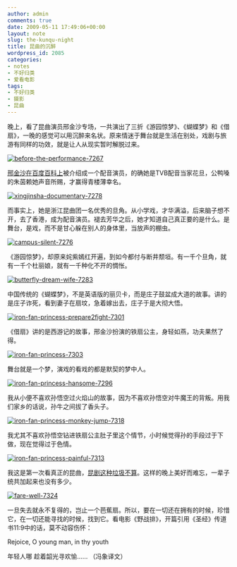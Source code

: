 ```yaml
---
author: admin
comments: true
date: 2009-05-11 17:49:06+00:00
layout: note
slug: the-kunqu-night
title: 昆曲的沉醉
wordpress_id: 2085
categories:
- notes
- 不好归类
- 爱看电影
tags:
- 不好归类
- 摄影
- 昆曲
---
```


晚上，看了昆曲演员邢金沙专场，一共演出了三折《游园惊梦》、《蝴蝶梦》和《借扇》，一晚的感觉可以用沉醉来名状。原来情迷于舞台就是生活在别处，戏剧与旅游有同样的功效，就是让人从现实暂时解脱过来。

[![before-the-performance-7267](http://farm4.static.flickr.com/3326/3522021819_85a0d005da.jpg)](http://www.flickr.com/photos/lookoo/3522021819/)

[邢金沙在百度百科上](http://baike.baidu.com/view/323093.htm)被介绍成一个配音演员，的确她是TVB配音当家花旦，公鸭嗓的朱茵赖她声音所赐，才赢得青楼薄幸名。

[![xingjinsha-documentary-7278](http://farm4.static.flickr.com/3313/3522829772_dce9586bc2.jpg)](http://www.flickr.com/photos/lookoo/3522829772/)

而事实上，她是浙江昆曲团一名优秀的旦角。从小学戏，才华满溢，后来脑子想不开，去了香港，成为配音演员。褪去芳华之后，她才知道自己真正要的是什么。是舞台，是戏，而不是甘心躲在别人的身体里，当放声的棚虫。

[![campus-silent-7276](http://farm4.static.flickr.com/3358/3522019903_34ac9ecea7.jpg)](http://www.flickr.com/photos/lookoo/3522019903/)

《游园惊梦》，却原来姹紫嫣红开遍，到如今都付与断井颓垣。有一千个旦角，就有一千个杜丽娘，就有一千种化不开的惆怅。

[![butterfly-dream-wife-7283](http://farm4.static.flickr.com/3294/3522828544_46cf8b7f85.jpg)](http://www.flickr.com/photos/lookoo/3522828544/)

中国传统的《蝴蝶梦》，不是英语版的丽贝卡，而是庄子鼓盆成大道的故事。讲的是庄子诈死，看到妻子在扇坟，急着嫁出去，庄子于是大彻大悟。

[![iron-fan-princess-prepare2fight-7301](http://farm4.static.flickr.com/3321/3522022695_47f5c8fb0a.jpg)](http://www.flickr.com/photos/lookoo/3522022695/)

《借扇》讲的是西游记的故事，邢金沙扮演的铁扇公主，身轻如燕，功夫果然了得。

[![iron-fan-princess-7303](http://farm4.static.flickr.com/3589/3522024493_2476a0a5ef.jpg)](http://www.flickr.com/photos/lookoo/3522024493/)

舞台就是一个梦，演戏的看戏的都是默契的梦中人。

[![iron-fan-princess-hansome-7296](http://farm4.static.flickr.com/3580/3522023595_2718f20764.jpg)](http://www.flickr.com/photos/lookoo/3522023595/)

我从小便不喜欢孙悟空过火焰山的故事，因为不喜欢孙悟空对牛魔王的背叛。用我们家乡的话说，孙牛之间拔了香头子。

[![iron-fan-princess-monkey-jump-7318](http://farm4.static.flickr.com/3557/3522830694_3a7f118572.jpg)](http://www.flickr.com/photos/lookoo/3522830694/)

我尤其不喜欢孙悟空钻进铁扇公主肚子里这个情节，小时候觉得孙的手段过于下做，现在觉得过于色情。

[![iron-fan-princess-painful-7313](http://farm4.static.flickr.com/3394/3522830402_5b49d9afe3.jpg)](http://www.flickr.com/photos/lookoo/3522830402/)

我这是第一次看真正的昆曲，[昆剧这种垃圾不算](http://www.baibanbao.net/?p=1148)。这样的晚上美好而难忘，一辈子统共加起来也没有多少。

[![fare-well-7324](http://farm4.static.flickr.com/3337/3522946108_15e30d4e6e.jpg)](http://www.flickr.com/photos/lookoo/3522946108/)

一旦失去就永不复得的，岂止一个芭蕉扇。所以，要在一切还在拥有的时候，珍惜它，在一切还能寻找的时候，找到它。看电影《野战排》，开篇引用《圣经》传道书11:9中的话，莫不动容伤怀：

Rejoice, 
O young man, in thy youth

年轻人哪
趁着韶光寻欢愉……
（冯象译文）
